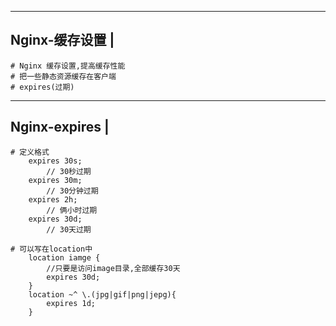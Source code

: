 -----------------------
Nginx-缓存设置			|
-----------------------
	# Nginx 缓存设置,提高缓存性能
	# 把一些静态资源缓存在客户端
	# expires(过期)


-----------------------
Nginx-expires			|
-----------------------
	# 定义格式
		expires 30s;
			// 30秒过期
		expires 30m;
			// 30分钟过期
		expires 2h;
			// 俩小时过期
		expires 30d;
			// 30天过期

	# 可以写在location中
		location iamge {
			//只要是访问image目录,全部缓存30天
			expires 30d;
		}
		location ~^ \.(jpg|gif|png|jepg){
			expires 1d;
		}
	
	
		